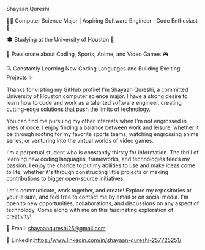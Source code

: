 Shayaan Qureshi

👨‍💻 Computer Science Major | Aspiring Software Engineer | Code Enthusiast 🚀

🎓 Studying at the University of Houston 🐾

🌟 Passionate about Coding, Sports, Anime, and Video Games 🎮

🔍 Constantly Learning New Coding Languages and Building Exciting Projects ✨

Thanks for visiting my GitHub profile! I'm Shayaan Qureshi, a committed University of Houston computer science major. I have a strong desire to learn how to code and work as a talented software engineer, creating cutting-edge solutions that push the limits of technology.

You can find me pursuing my other interests when I'm not engrossed in lines of code. I enjoy finding a balance between work and leisure, whether it be through rooting for my favorite sports teams, watching engrossing anime series, or venturing into the virtual worlds of video games.

I'm a perpetual student who is constantly thirsty for information. The thrill of learning new coding languages, frameworks, and technologies feeds my passion. I enjoy the chance to put my abilities to use and make ideas come to life, whether it's through constructing little projects or making contributions to bigger open-source initiatives.

Let's communicate, work together, and create! Explore my repositories at your leisure, and feel free to contact me by email or on social media. I'm open to new opportunities, collaborations, and discussions on any aspect of technology. Come along with me on this fascinating exploration of creativity!


📧 Email: shayaanqureshi25@gmail.com

🔗 LinkedIn:https://www.linkedin.com/in/shayaan-qureshi-257725251/
